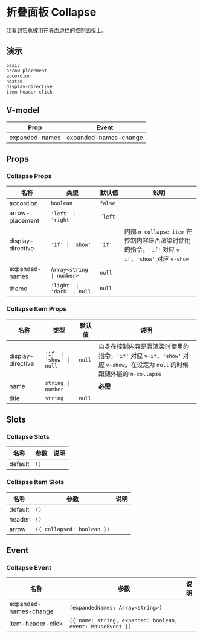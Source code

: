 # 折叠面板 Collapse
我看到它总被用在界面边栏的控制面板上。
## 演示
```demo
basic
arrow-placement
accordion
nested
display-directive
item-header-click
```
## V-model
|Prop|Event|
|-|-|
|expanded-names|expanded-names-change|

## Props
### Collapse Props
|名称|类型|默认值|说明|
|-|-|-|-|
|accordion|`boolean`|`false`||
|arrow-placement|`'left' \| 'right'`|`'left'`||
|display-directive|`'if' \| 'show'`|`'if'`|内部 `n-collapse-item` 在控制内容是否渲染时使用的指令，`'if'` 对应 `v-if`，`'show'` 对应 `v-show`|
|expanded-names|`Array<string \| number>`|`null`||
|theme|`'light' \| 'dark' \| null`|`null`||


### Collapse Item Props
|名称|类型|默认值|说明|
|-|-|-|-|
|display-directive|`'if' \| 'show' \| null`|`null`|自身在控制内容是否渲染时使用的指令，`'if'` 对应 `v-if`，`'show'` 对应 `v-show`。在设定为 `null` 的时候跟随外层的 `n-collapse`|
|name|`string \| number`||**必需**|
|title|`string`|`null`||

## Slots
### Collapse Slots
|名称|参数|说明|
|-|-|-|
|default|`()`||

### Collapse Item Slots
|名称|参数|说明|
|-|-|-|
|default|`()`||
|header|`()`||
|arrow|`({ collapsed: boolean })`||

## Event
### Collapse Event
|名称|参数|说明|
|-|-|-|
|expanded-names-change|`(expandedNames: Array<string>)`||
|item-header-click|`({ name: string, expanded: boolean, event: MouseEvent })`||
